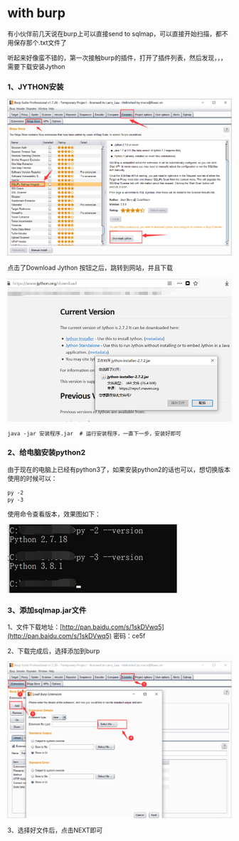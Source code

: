 # with burp

有小伙伴前几天说在burp上可以直接send to sqlmap，可以直接开始扫描，都不用保存那个.txt文件了

听起来好像蛮不错的，第一次接触burp的插件，打开了插件列表，然后发现，，，需要下载安装Jython

### 1、JYTHON安装

![](../../.gitbook/assets/image%20%289%29.png)

点击了Download Jython 按钮之后，跳转到网站，并且下载

![](../../.gitbook/assets/image%20%285%29.png)

```text
java -jar 安装程序.jar  # 运行安装程序，一直下一步，安装好即可
```

### 2、给电脑安装python2

由于现在的电脑上已经有python3了，如果安装python2的话也可以，想切换版本使用的时候可以：

```text
py -2
py -3
```

使用命令查看版本，效果图如下：

![](../../.gitbook/assets/image%20%288%29.png)

### 3、添加sqlmap.jar文件

 1、文件下载地址：[http://pan.baidu.com/s/1skDVwq5](http://pan.baidu.com/s/1skDVwq5) 密码：ce5f

2、下载完成后，选择添加到burp

![](../../.gitbook/assets/image%20%287%29.png)

3、选择好文件后，点击NEXT即可





